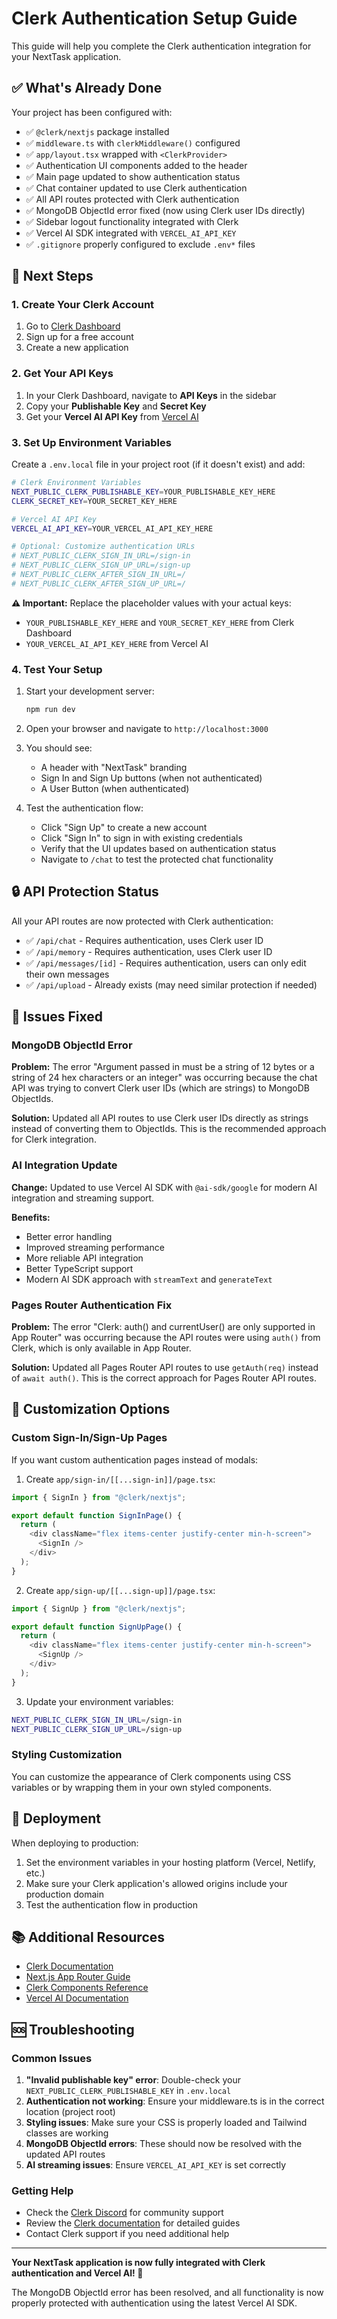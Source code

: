 # Clerk Authentication Setup Guide

This guide will help you complete the Clerk authentication integration for your NextTask application.

## ✅ What's Already Done

Your project has been configured with:

- ✅ `@clerk/nextjs` package installed
- ✅ `middleware.ts` with `clerkMiddleware()` configured
- ✅ `app/layout.tsx` wrapped with `<ClerkProvider>`
- ✅ Authentication UI components added to the header
- ✅ Main page updated to show authentication status
- ✅ Chat container updated to use Clerk authentication
- ✅ All API routes protected with Clerk authentication
- ✅ MongoDB ObjectId error fixed (now using Clerk user IDs directly)
- ✅ Sidebar logout functionality integrated with Clerk
- ✅ Vercel AI SDK integrated with `VERCEL_AI_API_KEY`
- ✅ `.gitignore` properly configured to exclude `.env*` files

## 🔧 Next Steps

### 1. Create Your Clerk Account

1. Go to [Clerk Dashboard](https://dashboard.clerk.com/)
2. Sign up for a free account
3. Create a new application

### 2. Get Your API Keys

1. In your Clerk Dashboard, navigate to **API Keys** in the sidebar
2. Copy your **Publishable Key** and **Secret Key**
3. Get your **Vercel AI API Key** from [Vercel AI](https://ai.vercel.com/)

### 3. Set Up Environment Variables

Create a `.env.local` file in your project root (if it doesn't exist) and add:

```bash
# Clerk Environment Variables
NEXT_PUBLIC_CLERK_PUBLISHABLE_KEY=YOUR_PUBLISHABLE_KEY_HERE
CLERK_SECRET_KEY=YOUR_SECRET_KEY_HERE

# Vercel AI API Key
VERCEL_AI_API_KEY=YOUR_VERCEL_AI_API_KEY_HERE

# Optional: Customize authentication URLs
# NEXT_PUBLIC_CLERK_SIGN_IN_URL=/sign-in
# NEXT_PUBLIC_CLERK_SIGN_UP_URL=/sign-up
# NEXT_PUBLIC_CLERK_AFTER_SIGN_IN_URL=/
# NEXT_PUBLIC_CLERK_AFTER_SIGN_UP_URL=/
```

**⚠️ Important:** Replace the placeholder values with your actual keys:

- `YOUR_PUBLISHABLE_KEY_HERE` and `YOUR_SECRET_KEY_HERE` from Clerk Dashboard
- `YOUR_VERCEL_AI_API_KEY_HERE` from Vercel AI

### 4. Test Your Setup

1. Start your development server:

   ```bash
   npm run dev
   ```

2. Open your browser and navigate to `http://localhost:3000`

3. You should see:

   - A header with "NextTask" branding
   - Sign In and Sign Up buttons (when not authenticated)
   - A User Button (when authenticated)

4. Test the authentication flow:
   - Click "Sign Up" to create a new account
   - Click "Sign In" to sign in with existing credentials
   - Verify that the UI updates based on authentication status
   - Navigate to `/chat` to test the protected chat functionality

## 🔒 API Protection Status

All your API routes are now protected with Clerk authentication:

- ✅ `/api/chat` - Requires authentication, uses Clerk user ID
- ✅ `/api/memory` - Requires authentication, uses Clerk user ID
- ✅ `/api/messages/[id]` - Requires authentication, users can only edit their own messages
- ✅ `/api/upload` - Already exists (may need similar protection if needed)

## 🐛 Issues Fixed

### MongoDB ObjectId Error

**Problem:** The error "Argument passed in must be a string of 12 bytes or a string of 24 hex characters or an integer" was occurring because the chat API was trying to convert Clerk user IDs (which are strings) to MongoDB ObjectIds.

**Solution:** Updated all API routes to use Clerk user IDs directly as strings instead of converting them to ObjectIds. This is the recommended approach for Clerk integration.

### AI Integration Update

**Change:** Updated to use Vercel AI SDK with `@ai-sdk/google` for modern AI integration and streaming support.

**Benefits:**

- Better error handling
- Improved streaming performance
- More reliable API integration
- Better TypeScript support
- Modern AI SDK approach with `streamText` and `generateText`

### Pages Router Authentication Fix

**Problem:** The error "Clerk: auth() and currentUser() are only supported in App Router" was occurring because the API routes were using `auth()` from Clerk, which is only available in App Router.

**Solution:** Updated all Pages Router API routes to use `getAuth(req)` instead of `await auth()`. This is the correct approach for Pages Router API routes.

## 🎨 Customization Options

### Custom Sign-In/Sign-Up Pages

If you want custom authentication pages instead of modals:

1. Create `app/sign-in/[[...sign-in]]/page.tsx`:

```typescript
import { SignIn } from "@clerk/nextjs";

export default function SignInPage() {
  return (
    <div className="flex items-center justify-center min-h-screen">
      <SignIn />
    </div>
  );
}
```

2. Create `app/sign-up/[[...sign-up]]/page.tsx`:

```typescript
import { SignUp } from "@clerk/nextjs";

export default function SignUpPage() {
  return (
    <div className="flex items-center justify-center min-h-screen">
      <SignUp />
    </div>
  );
}
```

3. Update your environment variables:

```bash
NEXT_PUBLIC_CLERK_SIGN_IN_URL=/sign-in
NEXT_PUBLIC_CLERK_SIGN_UP_URL=/sign-up
```

### Styling Customization

You can customize the appearance of Clerk components using CSS variables or by wrapping them in your own styled components.

## 🚀 Deployment

When deploying to production:

1. Set the environment variables in your hosting platform (Vercel, Netlify, etc.)
2. Make sure your Clerk application's allowed origins include your production domain
3. Test the authentication flow in production

## 📚 Additional Resources

- [Clerk Documentation](https://clerk.com/docs)
- [Next.js App Router Guide](https://clerk.com/docs/quickstarts/nextjs)
- [Clerk Components Reference](https://clerk.com/docs/components/overview)
- [Vercel AI Documentation](https://ai.vercel.com/docs)

## 🆘 Troubleshooting

### Common Issues

1. **"Invalid publishable key" error**: Double-check your `NEXT_PUBLIC_CLERK_PUBLISHABLE_KEY` in `.env.local`
2. **Authentication not working**: Ensure your middleware.ts is in the correct location (project root)
3. **Styling issues**: Make sure your CSS is properly loaded and Tailwind classes are working
4. **MongoDB ObjectId errors**: These should now be resolved with the updated API routes
5. **AI streaming issues**: Ensure `VERCEL_AI_API_KEY` is set correctly

### Getting Help

- Check the [Clerk Discord](https://discord.gg/clerk) for community support
- Review the [Clerk documentation](https://clerk.com/docs) for detailed guides
- Contact Clerk support if you need additional help

---

**Your NextTask application is now fully integrated with Clerk authentication and Vercel AI! 🎉**

The MongoDB ObjectId error has been resolved, and all functionality is now properly protected with authentication using the latest Vercel AI SDK.
